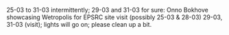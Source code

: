 
25-03 to 31-03 intermittently; 29-03 and 31-03 for sure:
Onno Bokhove showcasing Wetropolis for EPSRC site visit (possibly 25-03 & 28-03) 29-03, 31-03 (visit); lights will go on; please clean up a bit.
